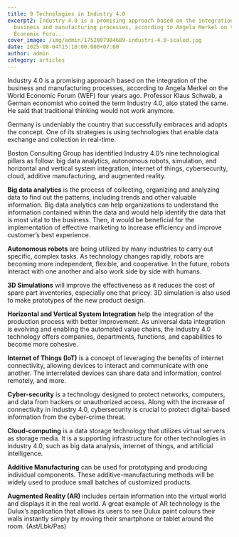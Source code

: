 ```yaml
---
title: 9 Technologies in Industry 4.0
excerpt2: Industry 4.0 is a promising approach based on the integration of the
  business and manufacturing processes, according to Angela Merkel on the World
  Economic Foru...
cover_image: /img/admin/1752807984689-industri-4.0-scaled.jpg
date: 2025-08-04T15:10:00.000+07:00
author: admin
category: articles
---
```




Industry 4.0 is a promising approach based on the integration of the business and manufacturing processes, according to Angela Merkel on the World Economic Forum (WEF) four years ago. Professor Klaus Schwab, a German economist who coined the term Industry 4.0, also stated the same. He said that traditional thinking would not work anymore.





Germany is undeniably the country that successfully embraces and adopts the concept. One of its strategies is using technologies that enable data exchange and collection in real-time.





Boston Consulting Group has identified Industry 4.0’s nine technological pillars as follow: big data analytics, autonomous robots, simulation, and horizontal and vertical system integration, internet of things, cybersecurity, cloud, additive manufacturing, and augmented reality.





**Big data analytics** is the process of collecting, organizing and analyzing data to find out the patterns, including trends and other valuable information. Big data analytics can help organizations to understand the information contained within the data and would help identify the data that is most vital to the business. Then, it would be beneficial for the implementation of effective marketing to increase efficiency and improve customer’s best experience.





**Autonomous robots** are being utilized by many industries to carry out specific, complex tasks. As technology changes rapidly, robots are becoming more independent, flexible, and cooperative. In the future, robots interact with one another and also work side by side with humans.





**3D Simulations** will improve the effectiveness as it reduces the cost of spare part inventories, especially one that pricey. 3D simulation is also used to make prototypes of the new product design.





**Horizontal and Vertical System Integration** help the integration of the production process with better improvement. As universal data integration is evolving and enabling the automated value chains, the Industry 4.0 technology offers companies, departments, functions, and capabilities to become more cohesive.





**Internet of Things (IoT)** is a concept of leveraging the benefits of internet connectivity, allowing devices to interact and communicate with one another. The interrelated devices can share data and information, control remotely, and more.





**Cyber-security** is a technology designed to protect networks, computers, and data from hackers or unauthorized access. Along with the increase of connectivity in Industry 4.0, cybersecurity is crucial to protect digital-based information from the cyber-crime threat.

**Cloud-computing** is a data storage technology that utilizes virtual servers as storage media. It is a supporting infrastructure for other technologies in industry 4.0, such as big data analysis, internet of things, and artificial intelligence.

**Additive Manufacturing** can be used for prototyping and producing individual components. These additive-manufacturing methods will be widely used to produce small batches of customized products.

**Augmented Reality (AR)** includes certain information into the virtual world and displays it in the real world. A great example of AR technology is the Dulux’s application that allows its users to see Dulux paint colours their walls instantly simply by moving their smartphone or tablet around the room. (Ast/Lbk/Pas)
